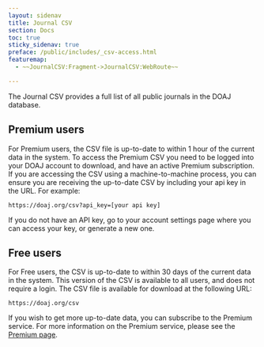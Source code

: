 ```yaml
---
layout: sidenav
title: Journal CSV
section: Docs
toc: true
sticky_sidenav: true
preface: /public/includes/_csv-access.html
featuremap: 
  - ~~JournalCSV:Fragment->JournalCSV:WebRoute~~

---
```


The Journal CSV provides a full list of all public journals in the DOAJ database.

## Premium users

For Premium users, the CSV file is up-to-date to within 1 hour of the current data in the system.  To access the Premium CSV you need to be logged into your DOAJ account to download, and have an active Premium subscription.  If you are accessing the CSV using a machine-to-machine process, you can ensure you are 
receiving the up-to-date CSV by including your api key in the URL.  For example:

```https://doaj.org/csv?api_key=[your api key]```

If you do not have an API key, go to your account settings page where you can access your key, or generate a new one.

## Free users

For Free users, the CSV is up-to-date to within 30 days of the current data in the system.  This version of the CSV is available to all users, and does not require a login.  The CSV file is available for download at the following URL:

```https://doaj.org/csv```

If you wish to get more up-to-date data, you can subscribe to the Premium service.  For more information on the Premium service, please see the [Premium page](/docs/premium).